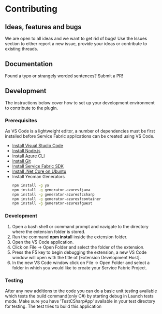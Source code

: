 # Contributing

## Ideas, features and bugs

We are open to all ideas and we want to get rid of bugs! Use the Issues section
to either report a new issue, provide your ideas or contribute to existing
threads.

## Documentation

Found a typo or strangely worded sentences? Submit a PR!

## Development

The instructions below cover how to set up your development environment to
contribute to the plugin.

### Prerequisites

As VS Code is a lightweight editor, a number of dependencies must be first
installed before Service Fabric applications can be created using VS Code.

-   [Install Visual Studio Code](https://code.visualstudio.com/)
-   [Install Node.js](https://nodejs.org/en/)
-   [Install Azure CLI](https://docs.microsoft.com/en-us/cli/azure/install-azure-cli?view=azure-cli-latest)
-   [Install Git](https://git-scm.com/)
-   [Install Service Fabric SDK](https://docs.microsoft.com/en-us/azure/service-fabric/service-fabric-get-started)
-   [Install .Net Core on Ubuntu](https://www.microsoft.com/net/learn/get-started/linuxredhat)
-   Install Yeoman Generators
    ```sh
    npm install -g yo
    npm install -g generator-azuresfjava
    npm install -g generator-azuresfcsharp
    npm install -g generator-azuresfcontainer
    npm install -g generator-azuresfguest
    ```

### Development

1. Open a bash shell or command prompt and navigate to the directory where the
   extension folder is stored.
2. Run the command **npm install** inside the extension folder.
3. Open the VS Code application.
4. Click on File -> Open Folder and select the folder of the extension.
5. Press the F5 key to begin debugging the extension, a new VS Code window will
   open with the title of [Extension Development Host].
6. In the new VS Code window click on File -> Open Folder and select a folder in
   which you would like to create your Service Fabric Project.

### Testing

After any new additions to the code you can do a basic unit testing available
which tests the build command(only C#) by starting debug in Launch tests mode.
Make sure you have 'TestCSharpApp' available in your test directory for testing.
The test tries to build this application
